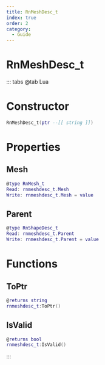 ```yaml
---
title: RnMeshDesc_t
index: true
order: 2
category:
  - Guide
---
```


# RnMeshDesc_t

::: tabs
@tab Lua
# Constructor
```lua
RnMeshDesc_t(ptr --[[ string ]])
```
# Properties
## Mesh 
```lua
@type RnMesh_t
Read: rnmeshdesc_t.Mesh
Write: rnmeshdesc_t.Mesh = value
```
## Parent 
```lua
@type RnShapeDesc_t
Read: rnmeshdesc_t.Parent
Write: rnmeshdesc_t.Parent = value
```
# Functions
## ToPtr
```lua
@returns string
rnmeshdesc_t:ToPtr()
```
## IsValid
```lua
@returns bool
rnmeshdesc_t:IsValid()
```

:::